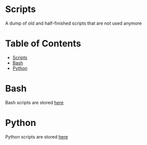 # Scripts

A dump of old and half-finished scripts that are not used anymore

Table of Contents
=================
* [Scripts](#Scripts)
* [Bash](#Bash)
* [Python](#Python)

# Bash

Bash scripts are stored [here](Bash/README.md)

# Python

Python scripts are stored [here](Python/README.md)
